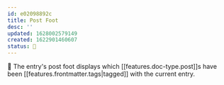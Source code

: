 ```yaml
---
id: e02098892c
title: Post Foot
desc: ''
updated: 1628002579149
created: 1622901460607
status: 🌿
---
```


🧺 The entry's post foot displays which [[features.doc-type.post]]s have been [[features.frontmatter.tags|tagged]] with the current entry.
